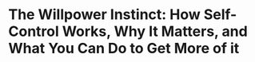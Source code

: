 # The Willpower Instinct: How Self-Control Works, Why It Matters, and What You Can Do to Get More of it

## 

